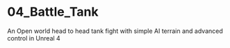 # 04_Battle_Tank
An Open world head to head tank fight with simple AI terrain and advanced control in Unreal 4
